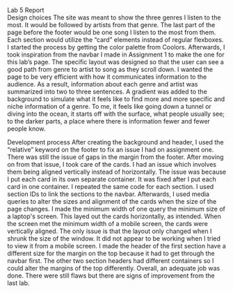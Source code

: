 Lab 5 Report  
Design choices
	The site was meant to show the three genres I listen to the most. It would be followed by artists from that genre. The last part of the page before the footer would be one song I listen to the most from them. Each section would utilize the “card” elements instead of regular flexboxes. I started the process by getting the color palette from Coolors. Afterwards, I took inspiration from the navbar I made in Assignment 1 to make the one for this lab’s page. The specific layout was designed so that the user can see a good path from genre to artist to song as they scroll down. I wanted the page to be very efficient with how it communicates information to the audience. As a result, information about each genre and artist was summarized into two to three sentences. A gradient was added to the background to simulate what it feels like to find more and more specific and niche information of a genre. To me, it feels like going down a tunnel or diving into the ocean, it starts off with the surface, what people usually see; to the darker parts, a place where there is information fewer and fewer people know. 

Development process
	After creating the background and header, I used the “relative” keyword on the footer to fix an issue I had on assignment one. There was still the issue of gaps in the margin from the footer. After moving on from that issue, I took care of the cards. I had an issue which involves them being aligned vertically instead of horizontally. The issue was because I put each card in its own separate container. It was fixed after I put each card in one container. I repeated the same code for each section. I used section IDs to link the sections to the navbar. Afterwards, I used media queries to alter the sizes and alignment of the cards when the size of the page changes. I made the minimum width of one query the minimum size of a laptop's screen. This layed out the cards horizontally, as intended. When the screen met the minimum width of a mobile screen, the cards were vertically aligned. The only issue is that the layout only changed when I shrunk the size of the window. It did not appear to be working when I tried to view it from a mobile screen. I made the header of the first section have a different size for the margin on the top because it had to get through the navbar first. The other two section headers had different containers so I could alter the margins of the top differently. Overall, an adequate job was done. There were still flaws but there are signs of improvement from the last lab.


